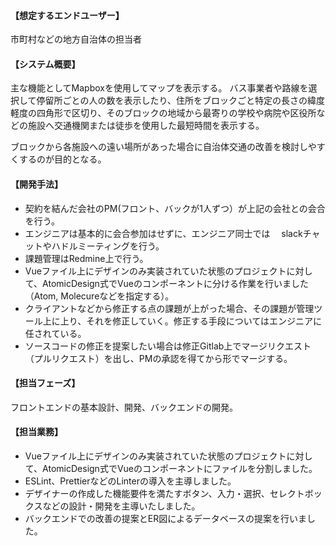 #### 【想定するエンドユーザー】

市町村などの地方自治体の担当者

#### 【システム概要】

主な機能としてMapboxを使用してマップを表示する。
バス事業者や路線を選択して停留所ごとの人の数を表示したり、住所をブロックごと特定の長さの緯度軽度の四角形で区切り、そのブロックの地域から最寄りの学校や病院や区役所などの施設へ交通機関または徒歩を使用した最短時間を表示する。

ブロックから各施設への遠い場所があった場合に自治体交通の改善を検討しやすくするのが目的となる。

#### 【開発手法】

- 契約を結んだ会社のPM(フロント、バックが1人ずつ）が上記の会社との会合を行う。
- エンジニアは基本的に会合参加はせずに、エンジニア同士では　 slackチャットやハドルミーティングを行う。
- 課題管理はRedmine上で行う。
- Vueファイル上にデザインのみ実装されていた状態のプロジェクトに対して、AtomicDesign式でVueのコンポーネントに分ける作業を行いました（Atom, Molecureなどを指定する）。
- クライアントなどから修正する点の課題が上がった場合、その課題が管理ツール上に上り、それを修正していく。修正する手段についてはエンジニアに任されている。
- ソースコードの修正を提案したい場合は修正Gitlab上でマージリクエスト（プルリクエスト）を出し、PMの承認を得てから形でマージする。

#### 【担当フェーズ】

フロントエンドの基本設計、開発、バックエンドの開発。

#### 【担当業務】

- Vueファイル上にデザインのみ実装されていた状態のプロジェクトに対して、AtomicDesign式でVueのコンポーネントにファイルを分割しました。
- ESLint、PrettierなどのLinterの導入を主導しました。
- デザイナーの作成した機能要件を満たすボタン、入力・選択、セレクトボックスなどの設計・開発を主導いたしました。
- バックエンドでの改善の提案とER図によるデータベースの提案を行いました。

